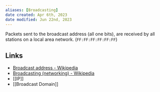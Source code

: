 ```yaml
---
aliases: [Broadcasting]
date created: Apr 6th, 2023
date modified: Jun 22nd, 2023
---
```

Packets sent to the broadcast address (all one bits), are received by all stations on a local area network. (`FF:FF:FF:FF:FF:FF`)

## Links
- [Broadcast address - Wikipedia](https://en.wikipedia.org/wiki/Broadcast_address)
- [Broadcasting (networking) - Wikipedia](https://en.wikipedia.org/wiki/Broadcasting_(networking))
- [[IP]]
- [[Broadcast Domain]]